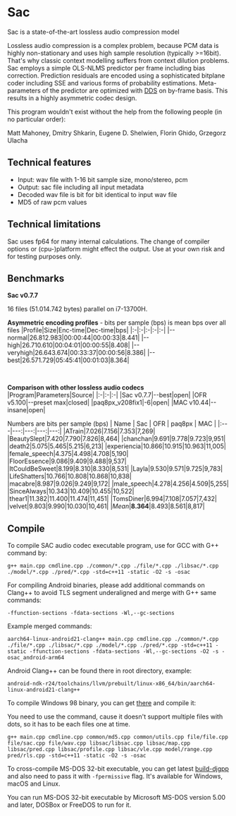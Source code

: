 # Sac
Sac is a state-of-the-art lossless audio compression model

Lossless audio compression is a complex problem, because PCM data is highly non-stationary and uses high sample resolution (typically >=16bit). That's why classic context modelling suffers from context dilution problems. Sac employs a simple OLS-NLMS predictor per frame including bias correction. Prediction residuals are encoded using a sophisticated bitplane coder including SSE and various forms of probability estimations. Meta-parameters of the predictor are optimized with [DDS](https://agupubs.onlinelibrary.wiley.com/doi/10.1029/2005WR004723) on by-frame basis. This results in a highly asymmetric codec design. 

This program wouldn't exist without the help from the following people (in no particular order):

Matt Mahoney, Dmitry Shkarin, Eugene D. Shelwien, Florin Ghido, Grzegorz Ulacha

## Technical features
* Input: wav file with 1-16 bit sample size, mono/stereo, pcm
* Output: sac file including all input metadata
* Decoded wav file is bit for bit identical to input wav file
* MD5 of raw pcm values

## Technical limitations
Sac uses fp64 for many internal calculations. The change of compiler options or (cpu-)platform might effect the output. Use at your own risk and for testing purposes only.
 
## Benchmarks
**Sac v0.7.7**

16 files (51.014.742 bytes) parallel on i7-13700H.

**Asymmetric encoding profiles** - bits per sample (bps) is mean bps over all files
|Profile|Size|Enc-time|Dec-time|bps|
|:-|:-|:-|:-|:-|
|--normal|26.812.983|00:00:44|00:00:33|8.441|
|--high|26.710.610|00:04:01|00:00:55|8.408|
|--veryhigh|26.643.674|00:33:37|00:00:56|8.386|
|--best|26.571.729|05:45:41|00:01:03|8.364|

&nbsp;

**Comparison with other lossless audio codecs**
|Program|Parameters|Source|
|:-|:-|:-|
|Sac v0.7.7|--best|open|
|OFR v5.100|--preset max|closed|
|paq8px_v208fix1|-6|open|
|MAC v10.44|--insane|open|

Numbers are bits per sample (bps)
| Name  | Sac | OFR | paq8px | MAC |
|:---|---:|---:|---:|---:|
|ATrain|7.026|7.156|7.353|7,269|
|BeautySlept|7.420|7.790|7.826|8,464|
|chanchan|9.691|9.778|9.723|9,951|
|death2|5.075|5.465|5.215|6,213|
|experiencia|10.866|10.915|10.963|11,005|
|female_speech|4.375|4.498|4.708|5,190|
|FloorEssence|9.086|9.409|9.488|9,537|
|ItCouldBeSweet|8.199|8.310|8.330|8,531|
|Layla|9.530|9.571|9.725|9,783|
|LifeShatters|10.766|10.808|10.868|10,838|
|macabre|8.987|9.026|9.249|9,172|
|male_speech|4.278|4.256|4.509|5,255|
|SinceAlways|10.343|10.409|10.455|10,522|
|thear1|11.382|11.400|11.474|11,451|
|TomsDiner|6.994|7.108|7.057|7,432|
|velvet|9.803|9.990|10.030|10,461|
|*Mean*|**8.364**|8.493|8.561|8,817|

## Compile

To compile SAC audio codec executable program, use for GCC with G++ command by:

```
g++ main.cpp cmdline.cpp ./common/*.cpp ./file/*.cpp ./libsac/*.cpp ./model/*.cpp ./pred/*.cpp -std=c++11 -static -O2 -s -osac
```

For compiling Android binaries, please add additional commands on Clang++ to avoid TLS segment underaligned and merge with G++ same commands:

```
-ffunction-sections -fdata-sections -Wl,--gc-sections
```

Example merged commands:
```
aarch64-linux-android21-clang++ main.cpp cmdline.cpp ./common/*.cpp ./file/*.cpp ./libsac/*.cpp ./model/*.cpp ./pred/*.cpp -std=c++11 -static -ffunction-sections -fdata-sections -Wl,--gc-sections -O2 -s -osac_android-arm64
```

Android Clang++ can be found there in root directory, example:

`android-ndk-r24/toolchains/llvm/prebuilt/linux-x86_64/bin/aarch64-linux-android21-clang++`

To compile Windows 98 binary, you can get [there](https://github.com/fsb4000/gcc-for-Windows98) and compile it:

You need to use the command, cause it doesn't support multiple files with dots, so it has to be each files one at time.

```
g++ main.cpp cmdline.cpp common/md5.cpp common/utils.cpp file/file.cpp file/sac.cpp file/wav.cpp libsac/libsac.cpp libsac/map.cpp libsac/pred.cpp libsac/profile.cpp libsac/vle.cpp model/range.cpp pred/rls.cpp -std=c++11 -static -O2 -s -osac
```

To cross-compile MS-DOS 32-bit executable, you can get latest [build-djgpp](https://github.com/andrewwutw/build-djgpp) and also need to pass it with `-fpermissive` flag. It's available for Windows, macOS and Linux.

You can run MS-DOS 32-bit executable by Microsoft MS-DOS version 5.00 and later, DOSBox or FreeDOS to run for it.